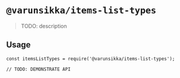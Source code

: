 # `@varunsikka/items-list-types`

> TODO: description

## Usage

```
const itemsListTypes = require('@varunsikka/items-list-types');

// TODO: DEMONSTRATE API
```
